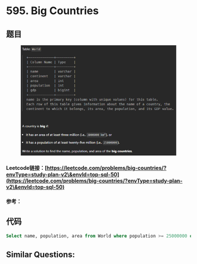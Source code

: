 # 595. Big Countries

## 题目

<figure><img src="../../.gitbook/assets/image (2) (1) (1) (1) (1) (1) (1) (1) (1) (1) (1).png" alt=""><figcaption></figcaption></figure>

#### Leetcode链接：[https://leetcode.com/problems/big-countries/?envType=study-plan-v2\&envId=top-sql-50](https://leetcode.com/problems/big-countries/?envType=study-plan-v2\&envId=top-sql-50)

#### 参考：

## 代码

```sql
Select name, population, area from World where population >= 25000000 or area >= 3000000;
```

## **Similar Questions:**&#x20;
